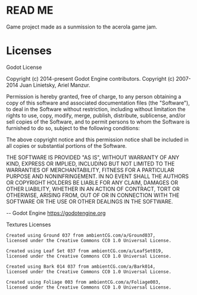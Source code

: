 # READ ME

Game project made as a sunmission to the acerola game jam.

# Licenses

Godot License

  Copyright (c) 2014-present Godot Engine contributors.
  Copyright (c) 2007-2014 Juan Linietsky, Ariel Manzur.

  Permission is hereby granted, free of charge, to any person obtaining a copy
  of this software and associated documentation files (the "Software"), to deal
  in the Software without restriction, including without limitation the rights
  to use, copy, modify, merge, publish, distribute, sublicense, and/or sell
  copies of the Software, and to permit persons to whom the Software is
  furnished to do so, subject to the following conditions:

  The above copyright notice and this permission notice shall be included in all
  copies or substantial portions of the Software.

  THE SOFTWARE IS PROVIDED "AS IS", WITHOUT WARRANTY OF ANY KIND, EXPRESS OR
  IMPLIED, INCLUDING BUT NOT LIMITED TO THE WARRANTIES OF MERCHANTABILITY,
  FITNESS FOR A PARTICULAR PURPOSE AND NONINFRINGEMENT. IN NO EVENT SHALL THE
  AUTHORS OR COPYRIGHT HOLDERS BE LIABLE FOR ANY CLAIM, DAMAGES OR OTHER
  LIABILITY, WHETHER IN AN ACTION OF CONTRACT, TORT OR OTHERWISE, ARISING FROM,
  OUT OF OR IN CONNECTION WITH THE SOFTWARE OR THE USE OR OTHER DEALINGS IN THE
  SOFTWARE.

  -- Godot Engine <https://godotengine.org>

Textures Licenses
    
    Created using Ground 037 from ambientCG.com/a/Ground037,
    licensed under the Creative Commons CC0 1.0 Universal License.

    Created using Leaf Set 037 from ambientCG.com/a/LeafSet019,
    licensed under the Creative Commons CC0 1.0 Universal License.

    Created using Bark 014 037 from ambientCG.com/a/Bark014,
    licensed under the Creative Commons CC0 1.0 Universal License.

    Created using Foliage 003 from ambientCG.com/a/Foliage003,
    licensed under the Creative Commons CC0 1.0 Universal License.
